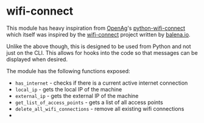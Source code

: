 wifi-connect
============

This module has heavy inspiration from [OpenAg](https://www.media.mit.edu/groups/open-agriculture-openag/overview/)'s [python-wifi-connect](https://github.com/OpenAgricultureFoundation/python-wifi-connect/tree/master) which itself was inspired by the [wifi-connect](https://github.com/balena-io/wifi-connect) project written by [balena.io](https://www.balena.io/).

Unlike the above though, this is designed to be used from Python and not just on the CLI. This allows for hooks into the code so that messages can be displayed when desired.

The module has the following functions exposed:

* `has_internet` - checks if there is a current active internet connection
* `local_ip` - gets the local IP of the machine
* `external_ip` - gets the external IP of the machine
* `get_list_of_access_points` - gets a list of all access points
* `delete_all_wifi_connections` - remove all existing wifi connections
* 